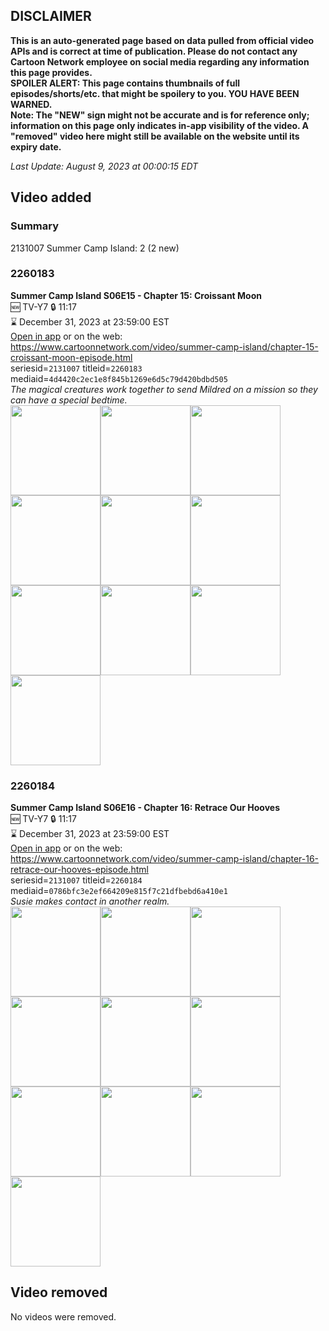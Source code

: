 ## DISCLAIMER
**This is an auto-generated page based on data pulled from official video APIs and is correct at time of publication. Please do not contact any Cartoon Network employee on social media regarding any information this page provides.**  
**SPOILER ALERT: This page contains thumbnails of full episodes/shorts/etc. that might be spoilery to you. YOU HAVE BEEN WARNED.**  
**Note: The "NEW" sign might not be accurate and is for reference only; information on this page only indicates in-app visibility of the video. A "removed" video here might still be available on the website until its expiry date.**  

_Last Update: August 9, 2023 at 00:00:15 EDT_
## Video added
### Summary
2131007 Summer Camp Island: 2 (2 new)  
### 2260183
**Summer Camp Island S06E15 - Chapter 15: Croissant Moon**  
🆕 TV-Y7 🔒 11:17  
⌛ December 31, 2023 at 23:59:00 EST  
[Open in app](https://cnvideo.sercomkc.org/redirector.html?type=cnapp&seriesid=2131007&titleid=2260183&mediaid=4d4420c2ec1e8f845b1269e6d5c79d420bdbd505) or on the web: https://www.cartoonnetwork.com/video/summer-camp-island/chapter-15-croissant-moon-episode.html  
seriesid=`2131007` titleid=`2260183` mediaid=`4d4420c2ec1e8f845b1269e6d5c79d420bdbd505`  
_The magical creatures work together to send Mildred on a mission so they can have a special bedtime._  
<a href="https://s3.amazonaws.com/cartoonorchestrator/2260183_001_1280x720.jpg"><img src="https://s3.amazonaws.com/cartoonorchestrator/2260183_001_640x360.jpg" height="144px" /></a><a href="https://s3.amazonaws.com/cartoonorchestrator/2260183_002_1280x720.jpg"><img src="https://s3.amazonaws.com/cartoonorchestrator/2260183_002_640x360.jpg" height="144px" /></a><a href="https://s3.amazonaws.com/cartoonorchestrator/2260183_003_1280x720.jpg"><img src="https://s3.amazonaws.com/cartoonorchestrator/2260183_003_640x360.jpg" height="144px" /></a><a href="https://s3.amazonaws.com/cartoonorchestrator/2260183_004_1280x720.jpg"><img src="https://s3.amazonaws.com/cartoonorchestrator/2260183_004_640x360.jpg" height="144px" /></a><a href="https://s3.amazonaws.com/cartoonorchestrator/2260183_005_1280x720.jpg"><img src="https://s3.amazonaws.com/cartoonorchestrator/2260183_005_640x360.jpg" height="144px" /></a><a href="https://s3.amazonaws.com/cartoonorchestrator/2260183_006_1280x720.jpg"><img src="https://s3.amazonaws.com/cartoonorchestrator/2260183_006_640x360.jpg" height="144px" /></a><a href="https://s3.amazonaws.com/cartoonorchestrator/2260183_007_1280x720.jpg"><img src="https://s3.amazonaws.com/cartoonorchestrator/2260183_007_640x360.jpg" height="144px" /></a><a href="https://s3.amazonaws.com/cartoonorchestrator/2260183_008_1280x720.jpg"><img src="https://s3.amazonaws.com/cartoonorchestrator/2260183_008_640x360.jpg" height="144px" /></a><a href="https://s3.amazonaws.com/cartoonorchestrator/2260183_009_1280x720.jpg"><img src="https://s3.amazonaws.com/cartoonorchestrator/2260183_009_640x360.jpg" height="144px" /></a><a href="https://s3.amazonaws.com/cartoonorchestrator/2260183_010_1280x720.jpg"><img src="https://s3.amazonaws.com/cartoonorchestrator/2260183_010_640x360.jpg" height="144px" /></a>
### 2260184
**Summer Camp Island S06E16 - Chapter 16: Retrace Our Hooves**  
🆕 TV-Y7 🔒 11:17  
⌛ December 31, 2023 at 23:59:00 EST  
[Open in app](https://cnvideo.sercomkc.org/redirector.html?type=cnapp&seriesid=2131007&titleid=2260184&mediaid=0786bfc3e2ef664209e815f7c21dfbebd6a410e1) or on the web: https://www.cartoonnetwork.com/video/summer-camp-island/chapter-16-retrace-our-hooves-episode.html  
seriesid=`2131007` titleid=`2260184` mediaid=`0786bfc3e2ef664209e815f7c21dfbebd6a410e1`  
_Susie makes contact in another realm._  
<a href="https://s3.amazonaws.com/cartoonorchestrator/2260184_001_1280x720.jpg"><img src="https://s3.amazonaws.com/cartoonorchestrator/2260184_001_640x360.jpg" height="144px" /></a><a href="https://s3.amazonaws.com/cartoonorchestrator/2260184_002_1280x720.jpg"><img src="https://s3.amazonaws.com/cartoonorchestrator/2260184_002_640x360.jpg" height="144px" /></a><a href="https://s3.amazonaws.com/cartoonorchestrator/2260184_003_1280x720.jpg"><img src="https://s3.amazonaws.com/cartoonorchestrator/2260184_003_640x360.jpg" height="144px" /></a><a href="https://s3.amazonaws.com/cartoonorchestrator/2260184_004_1280x720.jpg"><img src="https://s3.amazonaws.com/cartoonorchestrator/2260184_004_640x360.jpg" height="144px" /></a><a href="https://s3.amazonaws.com/cartoonorchestrator/2260184_005_1280x720.jpg"><img src="https://s3.amazonaws.com/cartoonorchestrator/2260184_005_640x360.jpg" height="144px" /></a><a href="https://s3.amazonaws.com/cartoonorchestrator/2260184_006_1280x720.jpg"><img src="https://s3.amazonaws.com/cartoonorchestrator/2260184_006_640x360.jpg" height="144px" /></a><a href="https://s3.amazonaws.com/cartoonorchestrator/2260184_007_1280x720.jpg"><img src="https://s3.amazonaws.com/cartoonorchestrator/2260184_007_640x360.jpg" height="144px" /></a><a href="https://s3.amazonaws.com/cartoonorchestrator/2260184_008_1280x720.jpg"><img src="https://s3.amazonaws.com/cartoonorchestrator/2260184_008_640x360.jpg" height="144px" /></a><a href="https://s3.amazonaws.com/cartoonorchestrator/2260184_009_1280x720.jpg"><img src="https://s3.amazonaws.com/cartoonorchestrator/2260184_009_640x360.jpg" height="144px" /></a><a href="https://s3.amazonaws.com/cartoonorchestrator/2260184_010_1280x720.jpg"><img src="https://s3.amazonaws.com/cartoonorchestrator/2260184_010_640x360.jpg" height="144px" /></a>
## Video removed
No videos were removed.  
